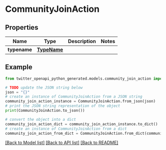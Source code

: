 # CommunityJoinAction


## Properties

Name | Type | Description | Notes
------------ | ------------- | ------------- | -------------
**typename** | [**TypeName**](TypeName.md) |  | 

## Example

```python
from twitter_openapi_python_generated.models.community_join_action import CommunityJoinAction

# TODO update the JSON string below
json = "{}"
# create an instance of CommunityJoinAction from a JSON string
community_join_action_instance = CommunityJoinAction.from_json(json)
# print the JSON string representation of the object
print(CommunityJoinAction.to_json())

# convert the object into a dict
community_join_action_dict = community_join_action_instance.to_dict()
# create an instance of CommunityJoinAction from a dict
community_join_action_from_dict = CommunityJoinAction.from_dict(community_join_action_dict)
```
[[Back to Model list]](../README.md#documentation-for-models) [[Back to API list]](../README.md#documentation-for-api-endpoints) [[Back to README]](../README.md)


